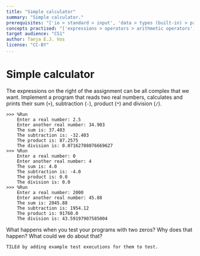 ```yaml
---
title: "Simple calculator"
summary: "Simple calculator."
prerequisites: "['io > standard > input', 'data > types (built-in) > primitive > numeric', 'imperative programming > variables > variable declaration', 'imperative programming > variables > assignment']"
concepts practised: "['expressions > operators > arithmetic operators']"
target audience: "CS1"
author: Tanja E.J. Vos
license: "CC-BY"
...
```


# Simple calculator





The expressions on the right of the assignment can be all complex that we want. 
Implement a program that reads two real numbers, calculates and prints their sum (`+`), subtraction (`-`), product (`*`) and division (`/`).

```
>>> %Run 
    Enter a real number: 2.5
    Enter another real number: 34.903
    The sum is: 37.403
    The subtraction is: -32.403
    The product is: 87.2575
    The division is: 0.07162708076669627
>>> %Run 
    Enter a real number: 0
    Enter another real number: 4
    The sum is: 4.0
    The subtraction is: -4.0
    The product is: 0.0
    The division is: 0.0
>>> %Run 
    Enter a real number: 2000
    Enter another real number: 45.88
    The sum is: 2045.88
    The subtraction is: 1954.12
    The product is: 91760.0
    The division is: 43.59197907585004
```

What happens when you test your programs with two zeros? Why does
that happen? What could we do about that?

```testruntile
TILEd by adding example test executions for them to test.
```
